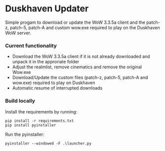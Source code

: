 # Duskhaven Updater

Simple progam to download or update the WoW 3.3.5a client and the patch-z, patch-5, patch-A and custom wow.exe required to play on the Duskhaven WoW server.

### Current functionality
- Download the WoW 3.3.5a client if it is not already downloaded and unpack it in the approriate folder
- Adjust the realmlist, remove cinematics and remove the original Wow.exe
- Download/Update the custom files (patch-z, patch-5, patch-A and wow.exe) required to play on Duskhaven
- Automatic resume of interrupted downloads

### Build locally
Install the requirements by running:
```
pip install -r requirements.txt
pip install pyinstaller
```

Run the pyinstaller:
```
pyinstaller --windowed -F .\launcher.py
```
